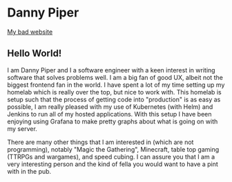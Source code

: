 # Danny Piper
[My bad website](https://www.djpiper28.co.uk)

<!--
[![Anurag's GitHub stats](https://github-readme-stats.vercel.app/api?username=djpiper28&theme=dark)](https://github.com/anuraghazra/github-readme-stats)
[![My wakatime stats](https://github-readme-stats.vercel.app/api/wakatime?username=djpiper28&theme=dark&layout=compact)](https://github.com/anuraghazra/github-readme-stats)
-->

## Hello World!

I am Danny Piper and I a software engineer with a keen interest in writing software that solves problems well. I am a big fan of good UX, albeit not the biggest
frontend fan in the world. I have spent a lot of my time setting up my homelab which is really over the top, but nice to work with. This homelab is setup such
that the process of getting code into "production" is as easy as possible, I am really pleased with my use of Kubernetes (with Helm) and Jenkins to run all of
my hosted applications. With this setup I have been enjoying using Grafana to make pretty graphs about what is going on with my server.

There are many other things that I am interested in (which are not programming), notably "Magic the Gathering", Minecraft, table top gaming (TTRPGs and wargames),
and speed cubing. I can assure you that I am a very interesting person and the kind of fella you would want to have a pint with in the pub.
